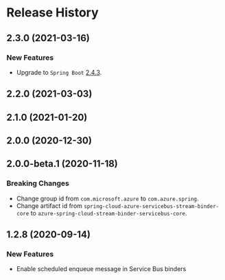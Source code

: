 # Release History

## 2.3.0 (2021-03-16)
### New Features
- Upgrade to `Spring Boot` [2.4.3](https://github.com/spring-projects/spring-boot/releases/tag/v2.4.3).

## 2.2.0 (2021-03-03)


## 2.1.0 (2021-01-20)


## 2.0.0 (2020-12-30)

## 2.0.0-beta.1 (2020-11-18)
### Breaking Changes
- Change group id from `com.microsoft.azure` to `com.azure.spring`.
- Change artifact id from `spring-cloud-azure-servicebus-stream-binder-core` to `azure-spring-cloud-stream-binder-servicebus-core`.

## 1.2.8 (2020-09-14)
### New Features
 - Enable scheduled enqueue message in Service Bus binders
